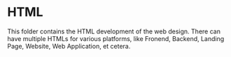 # HTML 

This folder contains the HTML development of the web design.
There can have multiple HTMLs for various platforms, like Fronend, Backend, Landing Page, Website, Web Application, et cetera.